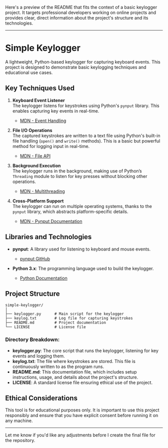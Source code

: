Here's a preview of the README that fits the context of a basic keylogger project. It targets professional developers working on online projects and provides clear, direct information about the project's structure and its technologies.

---

# Simple Keylogger

A lightweight, Python-based keylogger for capturing keyboard events. This project is designed to demonstrate basic keylogging techniques and educational use cases. 

## Key Techniques Used

1. **Keyboard Event Listener**  
   The keylogger listens for keystrokes using Python's `pynput` library. This enables capturing key events in real-time.  
   - [MDN - Event Handling](https://developer.mozilla.org/en-US/docs/Web/API/EventTarget/addEventListener)

2. **File I/O Operations**  
   The captured keystrokes are written to a text file using Python's built-in file handling (`open()` and `write()` methods). This is a basic but powerful method for logging input in real-time.  
   - [MDN - File API](https://developer.mozilla.org/en-US/docs/Web/API/File)

3. **Background Execution**  
   The keylogger runs in the background, making use of Python’s `Threading` module to listen for key presses without blocking other operations.  
   - [MDN - Multithreading](https://developer.mozilla.org/en-US/docs/Web/JavaScript/Guide/Threads_and_Workers)

4. **Cross-Platform Support**  
   The keylogger can run on multiple operating systems, thanks to the `pynput` library, which abstracts platform-specific details.  
   - [MDN - Pynput Documentation](https://pynput.readthedocs.io/en/latest/)

## Libraries and Technologies

- **pynput**: A library used for listening to keyboard and mouse events.  
   - [pynput GitHub](https://github.com/moses-palmer/pynput)
  
- **Python 3.x**: The programming language used to build the keylogger.  
   - [Python Documentation](https://docs.python.org/3/)

## Project Structure

```
simple-keylogger/
│
├── keylogger.py      # Main script for the keylogger
├── keylog.txt        # Log file for capturing keystrokes
├── README.md         # Project documentation
└── LICENSE           # License file
```

### Directory Breakdown:

- **keylogger.py**: The core script that runs the keylogger, listening for key events and logging them.
- **keylog.txt**: The file where keystrokes are stored. This file is continuously written to as the program runs.
- **README.md**: This documentation file, which includes setup instructions, usage, and details about the project's structure.
- **LICENSE**: A standard license file ensuring ethical use of the project.

## Ethical Considerations

This tool is for educational purposes only. It is important to use this project responsibly and ensure that you have explicit consent before running it on any machine.

---

Let me know if you'd like any adjustments before I create the final file for the repository.
